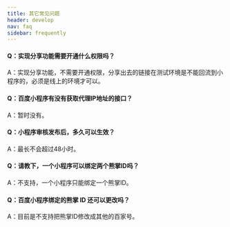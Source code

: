 ```yaml
---
title: 其它常见问题
header: develop
nav: faq
sidebar: frequently
---
```


#### Q：实现分享功能需要开通什么权限吗？

A：实现分享功能，不需要开通权限，分享出去的链接在测试环境是不能回流到小程序的，必须是线上的环境才可以。

#### Q：百度小程序有没有获取代理IP地址的接口？

A：暂时没有。

#### Q：小程序审核发布后，多久可以生效？

A：最长不会超过48小时。

#### Q：请教下，一个小程序可以绑定两个熊掌ID吗？

A：不支持，一个小程序只能绑定一个熊掌ID。



#### Q：百度小程序绑定的熊掌 ID 还可以更改吗？

A：目前是不支持把熊掌ID修改成其他的百家号。
